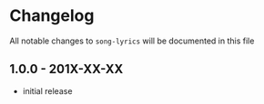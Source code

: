 # Changelog

All notable changes to `song-lyrics` will be documented in this file

## 1.0.0 - 201X-XX-XX

- initial release
